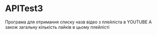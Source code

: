 # APITest3


Програма для отримання списку назв відео з плейліста в YOUTUBE
А закож загальну кількість лайків в цьому плейлісті
